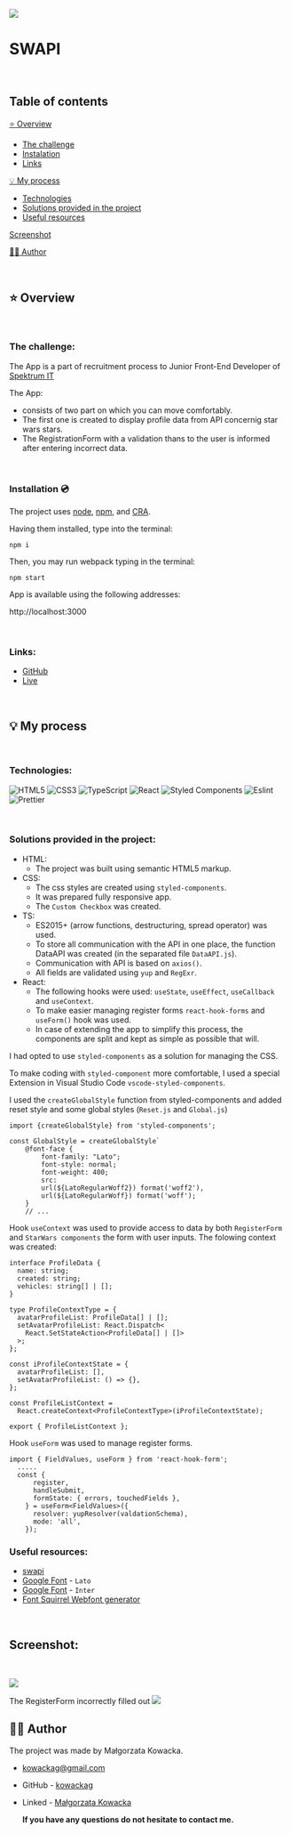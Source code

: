 ![](./public/top.jpg)

# SWAPI

&nbsp;

## Table of contents

[⭐ Overview](#⭐-overview)

- [The challenge](#the-challenge)
- [Instalation](#Installation-💿)
- [Links](#links)

[💡 My process](#💡-my-process)

- [Technologies](#Technologies)
- [Solutions provided in the project](#Solutions-provided-in-the-project)
- [Useful resources](#useful-resources)

[Screenshot](#screenshot)

[🙋‍♂️ Author](#🙋‍♂️-author)


&nbsp;

## ⭐ Overview

&nbsp;

### **The challenge:**

The App is a part of recruitment process to Junior Front-End Developer of [Spektrum IT](www.spektrumit.pl) 

The App:

- consists of two part on which you can move comfortably.
- The first one is created to display profile data from API concernig star wars stars.
- The RegistrationForm with a validation thans to the user is informed after entering incorrect data.

&nbsp;

### **Installation 💿**

The project uses [node](https://nodejs.org/en/), [npm](https://www.npmjs.com/), and [CRA](https://create-react-app.dev/).

Having them installed, type into the terminal:

```
npm i
```

Then, you may run webpack typing in the terminal:

```
npm start
```

App is available using the following addresses:

http://localhost:3000

&nbsp;

### **Links:**

- [GitHub](https://github.com/kowackag/swapi)
- [Live](https://github.com/kowackag/swapi)

&nbsp;

## 💡 My process

&nbsp;

### **Technologies:**

![HTML5](https://img.shields.io/badge/html5-%23E34F26.svg?style=for-the-badge&logo=html5&logoColor=white)
![CSS3](https://img.shields.io/badge/css3-%231572B6.svg?style=for-the-badge&logo=css3&logoColor=white)
![TypeScript](https://img.shields.io/badge/TypeScript-007ACC?style=for-the-badge&logo=typescript&logoColor=white)
![React](https://img.shields.io/badge/react-%2320232a.svg?style=for-the-badge&logo=react&logoColor=%2361DAFB)
![Styled Components](https://img.shields.io/badge/styled--components-DB7093?style=for-the-badge&logo=styled-components&logoColor=white)
![Eslint](	https://img.shields.io/badge/eslint-3A33D1?style=for-the-badge&logo=eslint&logoColor=white)
![Prettier](https://img.shields.io/badge/prettier-1A2C34?style=for-the-badge&logo=prettier&logoColor=F7BA3E)

&nbsp;

### **Solutions provided in the project:**

- HTML:
  - The project was built using semantic HTML5 markup.
- CSS:
  - The css styles are created using `styled-components`.
  - It was prepared fully responsive app.
  - The `Custom Checkbox` was created.
- TS:
  - ES2015+ (arrow functions, destructuring, spread operator) was used.
  - To store all communication with the API in one place, the function DataAPI was created (in the separated file `DataAPI.js`).
  - Communication with API is based on `axios()`.
  - All fields are validated using `yup` and `RegExr`.
- React:
  - The following hooks were used: `useState`, `useEffect`, `useCallback` and `useContext`.
  - To make easier managing register forms `react-hook-forms` and `useForm()` hook was used.
  - In case of extending the app to simplify this process, the components are split and kept as simple as possible that will.

I had opted to use `styled-components` as a solution for managing the CSS.

To make coding with `styled-component` more comfortable, I used a special Extension in Visual Studio Code `vscode-styled-components`.

I used the `createGlobalStyle` function from styled-components and added reset style and some global styles (`Reset.js` and `Global.js`)

```
import {createGlobalStyle} from 'styled-components';

const GlobalStyle = createGlobalStyle`
    @font-face {
        font-family: "Lato";
        font-style: normal;
        font-weight: 400;
        src:
        url(${LatoRegularWoff2}) format('woff2'),
        url(${LatoRegularWoff}) format('woff');
    }
    // ...
```

Hook `useContext` was used to provide access to data by both `RegisterForm` and `StarWars components` the form with user inputs. The folowing context was created:

```
interface ProfileData {
  name: string;
  created: string;
  vehicles: string[] | [];
}

type ProfileContextType = {
  avatarProfileList: ProfileData[] | [];
  setAvatarProfileList: React.Dispatch<
    React.SetStateAction<ProfileData[] | []>
  >;
};

const iProfileContextState = {
  avatarProfileList: [],
  setAvatarProfileList: () => {},
};

const ProfileListContext =
  React.createContext<ProfileContextType>(iProfileContextState);

export { ProfileListContext };

```
Hook `useForm` was used to manage register forms.

```
import { FieldValues, useForm } from 'react-hook-form';
  ..... 
  const {
      register,
      handleSubmit,
      formState: { errors, touchedFields },
    } = useForm<FieldValues>({
      resolver: yupResolver(valdationSchema),
      mode: 'all',
    });

```

### **Useful resources:**

- [swapi](https://swapi.py4e.com/)
- [Google Font](https://fonts.google.com/specimen/Lato) - `Lato`
- [Google Font](https://fonts.google.com/specimen/Inter) - `Inter`
- [Font Squirrel Webfont generator](https://www.fontsquirrel.com/tools/webfont-generator)

&nbsp;

## **Screenshot:**

&nbsp;

![](./public/screen/formsuccess.jpg)

The RegisterForm incorrectly filled out 
![](./public/screen/formerrors.jpg)

## 🙋‍♂️ Author

The project was made by Małgorzata Kowacka.

- kowackag@gmail.com
- GitHub - [kowackag](https://github.com/kowackag)
- Linked - [Małgorzata Kowacka](https://www.linkedin.com/in/ma%C5%82gorzata-kowacka-0258a812a/)

  **If you have any questions do not hesitate to contact me.**

&nbsp;
